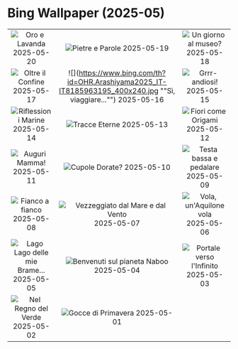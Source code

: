 # Bing Wallpaper (2025-05)

|  |  |  |
|:---:|:---:|:---:|
| ![](https://www.bing.com/th?id=OHR.HoneyBeeLavender_IT-IT7564514094_400x240.jpg "Oro e Lavanda") 2025-05-20 | ![](https://www.bing.com/th?id=OHR.OrecchioDiDionisoSiracusa_IT-IT7033157310_400x240.jpg "Pietre e Parole") 2025-05-19 | ![](https://www.bing.com/th?id=OHR.DufyRoom_IT-IT9020627686_400x240.jpg "Un giorno al museo?") 2025-05-18 |
| ![](https://www.bing.com/th?id=OHR.VeniceLagoon_IT-IT7176917574_400x240.jpg "Oltre il Confine") 2025-05-17 | ![](https://www.bing.com/th?id=OHR.Arashiyama2025_IT-IT8185963195_400x240.jpg ""Sì, viaggiare..."") 2025-05-16 | ![](https://www.bing.com/th?id=OHR.LeopardMother_IT-IT3189476011_400x240.jpg "Grrr-andiosi!") 2025-05-15 |
| ![](https://www.bing.com/th?id=OHR.SardiniaFlavia_IT-IT8830916850_400x240.jpg "Riflessioni Marine") 2025-05-14 | ![](https://www.bing.com/th?id=OHR.TorresChile_IT-IT3039649288_400x240.jpg "Tracce Eterne") 2025-05-13 | ![](https://www.bing.com/th?id=OHR.IrisGarden_IT-IT1950091459_400x240.jpg "Fiori come Origami") 2025-05-12 |
| ![](https://www.bing.com/th?id=OHR.FestaDellaMammaCigni_IT-IT8623843601_400x240.jpg "Auguri Mamma!") 2025-05-11 | ![](https://www.bing.com/th?id=OHR.MinnesotaRotunda_IT-IT5434409102_400x240.jpg "Cupole Dorate?") 2025-05-10 | ![](https://www.bing.com/th?id=OHR.GiroItalia_IT-IT8486738014_400x240.jpg "Testa bassa e pedalare") 2025-05-09 |
| ![](https://www.bing.com/th?id=OHR.RhyoliteDonkeys_IT-IT8431105690_400x240.jpg "Fianco a fianco") 2025-05-08 | ![](https://www.bing.com/th?id=OHR.DunluceIreland_IT-IT8360348588_400x240.jpg "Vezzeggiato dal Mare e dal Vento") 2025-05-07 | ![](https://www.bing.com/th?id=OHR.FlyoverNamibia_IT-IT8197478549_400x240.jpg "Vola, un'Aquilone vola") 2025-05-06 |
| ![](https://www.bing.com/th?id=OHR.YohoNP_IT-IT2594814930_400x240.jpg "Lago Lago delle mie Brame...") 2025-05-05 | ![](https://www.bing.com/th?id=OHR.SevilleNaboo_IT-IT2269809948_400x240.jpg "Benvenuti sul pianeta Naboo") 2025-05-04 | ![](https://www.bing.com/th?id=OHR.ArchesGalaxy_IT-IT2041220241_400x240.jpg "Portale verso l'Infinito") 2025-05-03 |
| ![](https://www.bing.com/th?id=OHR.BrazilHeron_IT-IT7849076526_400x240.jpg "Nel Regno del Verde") 2025-05-02 | ![](https://www.bing.com/th?id=OHR.PinkPlumeria_IT-IT2418782991_400x240.jpg "Gocce di Primavera") 2025-05-01 |  |
